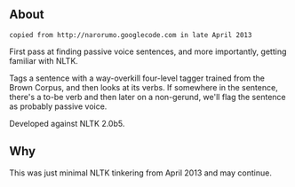 ## About

`copied from http://narorumo.googlecode.com in late April 2013`

First pass at finding passive voice sentences, and more
importantly, getting familiar with NLTK.

Tags a sentence with a way-overkill four-level tagger trained from the Brown
Corpus, and then looks at its verbs. If somewhere in the sentence, there's a
to-be verb and then later on a non-gerund, we'll flag the sentence as probably
passive voice.

Developed against NLTK 2.0b5.

## Why

This was just minimal NLTK tinkering from April 2013 and may continue.
